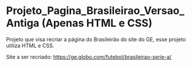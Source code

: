 # Projeto_Pagina_Brasileirao_Versao_Antiga (Apenas HTML e CSS)
 
Projeto que visa recriar a página do Brasileirão do site do GE, esse projeto utiliza HTML e CSS.

Site a ser recriado: https://ge.globo.com/futebol/brasileirao-serie-a/
